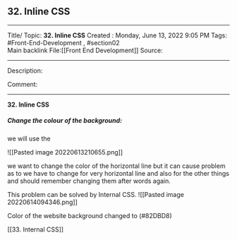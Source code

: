 ## 32. Inline CSS

---

Title/ Topic: __32. Inline CSS__
Created : Monday, June 13, 2022 9:05 PM
Tags: #Front-End-Development , #section02  
Main backlink File:[[Front End Development]]
Source: 

---
Description: 

Comment: 

---

__32. Inline CSS__


##### Change the colour of the background:

we will use the 

![[Pasted image 20220613210655.png]]


we  want to change the color of the horizontal line but it can cause problem as to we have to change for very horizontal line and also for the other things and should remember changing them after words again. 


This problem can  be solved by Internal CSS. 
![[Pasted image 20220614094346.png]]

Color of the website background changed to (#82DBD8)

[[33. Internal CSS]]
